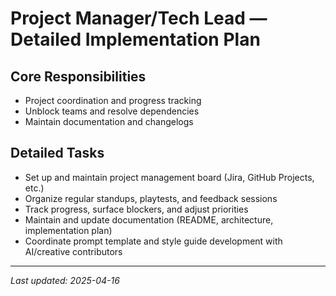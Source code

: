 # Project Manager/Tech Lead — Detailed Implementation Plan

## Core Responsibilities
- Project coordination and progress tracking
- Unblock teams and resolve dependencies
- Maintain documentation and changelogs

## Detailed Tasks
- Set up and maintain project management board (Jira, GitHub Projects, etc.)
- Organize regular standups, playtests, and feedback sessions
- Track progress, surface blockers, and adjust priorities
- Maintain and update documentation (README, architecture, implementation plan)
- Coordinate prompt template and style guide development with AI/creative contributors

---

_Last updated: 2025-04-16_
